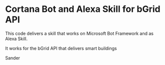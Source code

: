 # Cortana Bot and Alexa Skill for bGrid API

This code delivers a skill that works on Microsoft Bot Framework and as Alexa Skill.

It works for the bGrid API that delivers smart buildings

Sander
